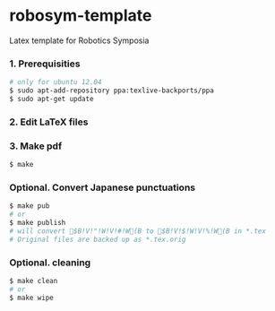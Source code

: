 # robosym-template

Latex template for Robotics Symposia

### 1. Prerequisities

```bash
# only for ubuntu 12.04
$ sudo apt-add-repository ppa:texlive-backports/ppa
$ sudo apt-get update
```

### 2. Edit LaTeX files

### 3. Make pdf

```bash
$ make
```

### Optional. Convert Japanese punctuations

```bash
$ make pub
# or
$ make publish
# will convert $B!V!"!W!V!#!W(B to $B!V!$!W!V!%!W(B in *.tex
# Original files are backed up as *.tex.orig
```

### Optional. cleaning

```bash
$ make clean
# or
$ make wipe
```
